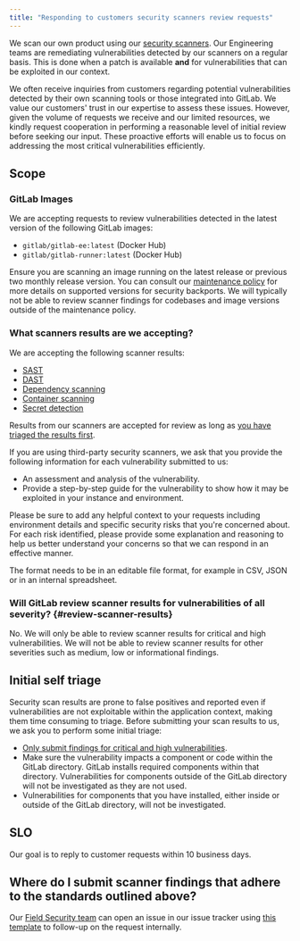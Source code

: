 ```yaml
---
title: "Responding to customers security scanners review requests"
---
```


We scan our own product using our [security scanners](https://docs.gitlab.com/ee/user/application_security/). Our Engineering teams are remediating vulnerabilities detected by our scanners on a regular basis. This is done when a patch is available **and** for vulnerabilities that can be exploited in our context.

We often receive inquiries from customers regarding potential vulnerabilities detected by their own scanning tools or those integrated into GitLab. We value our customers' trust in our expertise to assess these issues. However, given the volume of requests we receive and our limited resources, we kindly request cooperation in performing a reasonable level of initial review before seeking our input. These proactive efforts will enable us to focus on addressing the most critical vulnerabilities efficiently.

## Scope

### GitLab Images

We are accepting requests to review vulnerabilities detected in the latest version of the following GitLab images:

- `gitlab/gitlab-ee:latest` (Docker Hub)
- `gitlab/gitlab-runner:latest` (Docker Hub)

Ensure you are scanning an image running on the latest release or previous two monthly release version. You can consult our [maintenance policy](https://docs.gitlab.com/ee/policy/maintenance.html) for more details on supported versions for security backports. We will typically not be able to review scanner findings for codebases and image versions outside of the maintenance policy.

### What scanners results are we accepting?

We are accepting the following scanner results:

- [SAST](https://docs.gitlab.com/ee/user/application_security/sast/)
- [DAST](https://docs.gitlab.com/ee/user/application_security/dast/)
- [Dependency scanning](https://docs.gitlab.com/ee/user/application_security/dependency_scanning/)
- [Container scanning](https://docs.gitlab.com/ee/user/application_security/container_scanning/)
- [Secret detection](https://docs.gitlab.com/ee/user/application_security/secret_detection/)

Results from our scanners are accepted for review as long as [you have triaged the results first](#review-scanner-results).

If you are using third-party security scanners, we ask that you provide the following information for each vulnerability submitted to us:

- An assessment and analysis of the vulnerability.
- Provide a step-by-step guide for the vulnerability to show how it may be exploited in your instance and environment.

Please be sure to add any helpful context to your requests including environment details and specific security risks that you're concerned about. For each risk identified, please provide some explanation and reasoning to help us better understand your concerns so that we can respond in an effective manner.

The format needs to be in an editable file format, for example in CSV, JSON or in an internal spreadsheet.

### Will GitLab review scanner results for vulnerabilities of all severity? {#review-scanner-results}

No. We will only be able to review scanner results for critical and high vulnerabilities. We will not be able to review scanner results for other severities such as medium, low or informational findings.

## Initial self triage

Security scan results are prone to false positives and reported even if vulnerabilities are not exploitable within the application context, making them time consuming to triage. Before submitting your scan results to us, we ask you to perform some initial triage:

- [Only submit findings for critical and high vulnerabilities](#review-scanner-results).
- Make sure the vulnerability impacts a component or code within the GitLab directory. GitLab installs required components within that directory. Vulnerabilities for components outside of the GitLab directory will not be investigated as they are not used.
- Vulnerabilities for components that you have installed, either inside or outside of the GitLab directory, will not be investigated.

## SLO

Our goal is to reply to customer requests within 10 business days.

## Where do I submit scanner findings that adhere to the standards outlined above?

Our [Field Security team](/handbook/security/security-assurance/field-security/) can open an issue in our issue tracker using [this template](https://gitlab.com/gitlab-com/gl-security/product-security/appsec/appsec-team/-/issues/new?issuable_template=customer_scan_result_request) to follow-up on the request internally.
